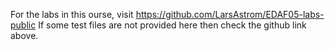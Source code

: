 For the labs in this ourse, visit https://github.com/LarsAstrom/EDAF05-labs-public
If some test files are not provided here then check the github link above.
